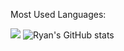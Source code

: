 Most Used Languages:

[![ ](https://github-readme-stats.vercel.app/api/top-langs/?username=rjdny&layout=compact&theme=radical)](https://github.com/anuraghazra/github-readme-stats)
![Ryan's GitHub stats](https://github-readme-stats.vercel.app/api?username=rjdny&show_icons=true&theme=radical)

